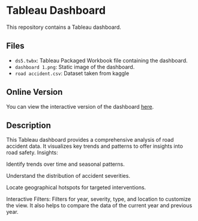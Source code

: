 # Tableau Dashboard

This repository contains a Tableau dashboard.

## Files

- `ds5.twbx`: Tableau Packaged Workbook file containing the dashboard.
- `dashboard 1.png`: Static image of the dashboard.
- `road accident.csv`: Dataset taken from kaggle

## Online Version

You can view the interactive version of the dashboard [here](https://public.tableau.com/app/profile/poorvi.kukreja/viz/road_accidents_17216715071580/Dashboard1?publish=yes).

## Description

This Tableau dashboard provides a comprehensive analysis of road accident data.  It visualizes key trends and patterns to offer insights into road safety.
Insights:

Identify trends over time and seasonal patterns.

Understand the distribution of accident severities.

Locate geographical hotspots for targeted interventions.

Interactive Filters: Filters for year, severity, type, and location to customize the view.
It also helps to compare the data of the current year and previous year.
